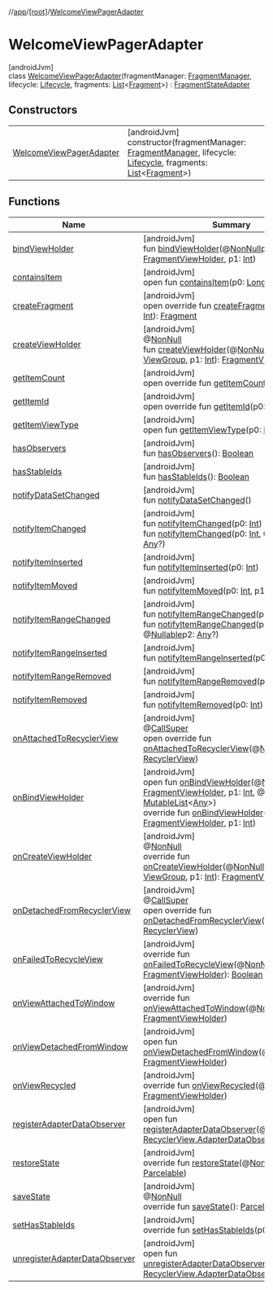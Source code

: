 //[app](../../../index.md)/[[root]](../index.md)/[WelcomeViewPagerAdapter](index.md)

# WelcomeViewPagerAdapter

[androidJvm]\
class [WelcomeViewPagerAdapter](index.md)(fragmentManager: [FragmentManager](https://developer.android.com/reference/kotlin/androidx/fragment/app/FragmentManager.html), lifecycle: [Lifecycle](https://developer.android.com/reference/kotlin/androidx/lifecycle/Lifecycle.html), fragments: [List](https://kotlinlang.org/api/latest/jvm/stdlib/kotlin.collections/-list/index.html)&lt;[Fragment](https://developer.android.com/reference/kotlin/androidx/fragment/app/Fragment.html)&gt;) : [FragmentStateAdapter](https://developer.android.com/reference/kotlin/androidx/viewpager2/adapter/FragmentStateAdapter.html)

## Constructors

| | |
|---|---|
| [WelcomeViewPagerAdapter](-welcome-view-pager-adapter.md) | [androidJvm]<br>constructor(fragmentManager: [FragmentManager](https://developer.android.com/reference/kotlin/androidx/fragment/app/FragmentManager.html), lifecycle: [Lifecycle](https://developer.android.com/reference/kotlin/androidx/lifecycle/Lifecycle.html), fragments: [List](https://kotlinlang.org/api/latest/jvm/stdlib/kotlin.collections/-list/index.html)&lt;[Fragment](https://developer.android.com/reference/kotlin/androidx/fragment/app/Fragment.html)&gt;) |

## Functions

| Name | Summary |
|---|---|
| [bindViewHolder](index.md#211697127%2FFunctions%2F510797961) | [androidJvm]<br>fun [bindViewHolder](index.md#211697127%2FFunctions%2F510797961)(@[NonNull](https://developer.android.com/reference/kotlin/androidx/annotation/NonNull.html)p0: [FragmentViewHolder](https://developer.android.com/reference/kotlin/androidx/viewpager2/adapter/FragmentViewHolder.html), p1: [Int](https://kotlinlang.org/api/latest/jvm/stdlib/kotlin/-int/index.html)) |
| [containsItem](index.md#1599289082%2FFunctions%2F510797961) | [androidJvm]<br>open fun [containsItem](index.md#1599289082%2FFunctions%2F510797961)(p0: [Long](https://kotlinlang.org/api/latest/jvm/stdlib/kotlin/-long/index.html)): [Boolean](https://kotlinlang.org/api/latest/jvm/stdlib/kotlin/-boolean/index.html) |
| [createFragment](create-fragment.md) | [androidJvm]<br>open override fun [createFragment](create-fragment.md)(position: [Int](https://kotlinlang.org/api/latest/jvm/stdlib/kotlin/-int/index.html)): [Fragment](https://developer.android.com/reference/kotlin/androidx/fragment/app/Fragment.html) |
| [createViewHolder](index.md#1423244545%2FFunctions%2F510797961) | [androidJvm]<br>@[NonNull](https://developer.android.com/reference/kotlin/androidx/annotation/NonNull.html)<br>fun [createViewHolder](index.md#1423244545%2FFunctions%2F510797961)(@[NonNull](https://developer.android.com/reference/kotlin/androidx/annotation/NonNull.html)p0: [ViewGroup](https://developer.android.com/reference/kotlin/android/view/ViewGroup.html), p1: [Int](https://kotlinlang.org/api/latest/jvm/stdlib/kotlin/-int/index.html)): [FragmentViewHolder](https://developer.android.com/reference/kotlin/androidx/viewpager2/adapter/FragmentViewHolder.html) |
| [getItemCount](get-item-count.md) | [androidJvm]<br>open override fun [getItemCount](get-item-count.md)(): [Int](https://kotlinlang.org/api/latest/jvm/stdlib/kotlin/-int/index.html) |
| [getItemId](index.md#1075333347%2FFunctions%2F510797961) | [androidJvm]<br>open override fun [getItemId](index.md#1075333347%2FFunctions%2F510797961)(p0: [Int](https://kotlinlang.org/api/latest/jvm/stdlib/kotlin/-int/index.html)): [Long](https://kotlinlang.org/api/latest/jvm/stdlib/kotlin/-long/index.html) |
| [getItemViewType](index.md#714126295%2FFunctions%2F510797961) | [androidJvm]<br>open fun [getItemViewType](index.md#714126295%2FFunctions%2F510797961)(p0: [Int](https://kotlinlang.org/api/latest/jvm/stdlib/kotlin/-int/index.html)): [Int](https://kotlinlang.org/api/latest/jvm/stdlib/kotlin/-int/index.html) |
| [hasObservers](index.md#1092162006%2FFunctions%2F510797961) | [androidJvm]<br>fun [hasObservers](index.md#1092162006%2FFunctions%2F510797961)(): [Boolean](https://kotlinlang.org/api/latest/jvm/stdlib/kotlin/-boolean/index.html) |
| [hasStableIds](index.md#16685238%2FFunctions%2F510797961) | [androidJvm]<br>fun [hasStableIds](index.md#16685238%2FFunctions%2F510797961)(): [Boolean](https://kotlinlang.org/api/latest/jvm/stdlib/kotlin/-boolean/index.html) |
| [notifyDataSetChanged](index.md#-1095556076%2FFunctions%2F510797961) | [androidJvm]<br>fun [notifyDataSetChanged](index.md#-1095556076%2FFunctions%2F510797961)() |
| [notifyItemChanged](index.md#-1721030169%2FFunctions%2F510797961) | [androidJvm]<br>fun [notifyItemChanged](index.md#-1721030169%2FFunctions%2F510797961)(p0: [Int](https://kotlinlang.org/api/latest/jvm/stdlib/kotlin/-int/index.html))<br>fun [notifyItemChanged](index.md#748267402%2FFunctions%2F510797961)(p0: [Int](https://kotlinlang.org/api/latest/jvm/stdlib/kotlin/-int/index.html), @[Nullable](https://developer.android.com/reference/kotlin/androidx/annotation/Nullable.html)p1: [Any](https://kotlinlang.org/api/latest/jvm/stdlib/kotlin/-any/index.html)?) |
| [notifyItemInserted](index.md#2137269507%2FFunctions%2F510797961) | [androidJvm]<br>fun [notifyItemInserted](index.md#2137269507%2FFunctions%2F510797961)(p0: [Int](https://kotlinlang.org/api/latest/jvm/stdlib/kotlin/-int/index.html)) |
| [notifyItemMoved](index.md#-1694317867%2FFunctions%2F510797961) | [androidJvm]<br>fun [notifyItemMoved](index.md#-1694317867%2FFunctions%2F510797961)(p0: [Int](https://kotlinlang.org/api/latest/jvm/stdlib/kotlin/-int/index.html), p1: [Int](https://kotlinlang.org/api/latest/jvm/stdlib/kotlin/-int/index.html)) |
| [notifyItemRangeChanged](index.md#1769183193%2FFunctions%2F510797961) | [androidJvm]<br>fun [notifyItemRangeChanged](index.md#1769183193%2FFunctions%2F510797961)(p0: [Int](https://kotlinlang.org/api/latest/jvm/stdlib/kotlin/-int/index.html), p1: [Int](https://kotlinlang.org/api/latest/jvm/stdlib/kotlin/-int/index.html))<br>fun [notifyItemRangeChanged](index.md#1916975740%2FFunctions%2F510797961)(p0: [Int](https://kotlinlang.org/api/latest/jvm/stdlib/kotlin/-int/index.html), p1: [Int](https://kotlinlang.org/api/latest/jvm/stdlib/kotlin/-int/index.html), @[Nullable](https://developer.android.com/reference/kotlin/androidx/annotation/Nullable.html)p2: [Any](https://kotlinlang.org/api/latest/jvm/stdlib/kotlin/-any/index.html)?) |
| [notifyItemRangeInserted](index.md#-2104748521%2FFunctions%2F510797961) | [androidJvm]<br>fun [notifyItemRangeInserted](index.md#-2104748521%2FFunctions%2F510797961)(p0: [Int](https://kotlinlang.org/api/latest/jvm/stdlib/kotlin/-int/index.html), p1: [Int](https://kotlinlang.org/api/latest/jvm/stdlib/kotlin/-int/index.html)) |
| [notifyItemRangeRemoved](index.md#999899269%2FFunctions%2F510797961) | [androidJvm]<br>fun [notifyItemRangeRemoved](index.md#999899269%2FFunctions%2F510797961)(p0: [Int](https://kotlinlang.org/api/latest/jvm/stdlib/kotlin/-int/index.html), p1: [Int](https://kotlinlang.org/api/latest/jvm/stdlib/kotlin/-int/index.html)) |
| [notifyItemRemoved](index.md#-189254469%2FFunctions%2F510797961) | [androidJvm]<br>fun [notifyItemRemoved](index.md#-189254469%2FFunctions%2F510797961)(p0: [Int](https://kotlinlang.org/api/latest/jvm/stdlib/kotlin/-int/index.html)) |
| [onAttachedToRecyclerView](index.md#820471114%2FFunctions%2F510797961) | [androidJvm]<br>@[CallSuper](https://developer.android.com/reference/kotlin/androidx/annotation/CallSuper.html)<br>open override fun [onAttachedToRecyclerView](index.md#820471114%2FFunctions%2F510797961)(@[NonNull](https://developer.android.com/reference/kotlin/androidx/annotation/NonNull.html)p0: [RecyclerView](https://developer.android.com/reference/kotlin/androidx/recyclerview/widget/RecyclerView.html)) |
| [onBindViewHolder](index.md#2009914520%2FFunctions%2F510797961) | [androidJvm]<br>open fun [onBindViewHolder](index.md#2009914520%2FFunctions%2F510797961)(@[NonNull](https://developer.android.com/reference/kotlin/androidx/annotation/NonNull.html)p0: [FragmentViewHolder](https://developer.android.com/reference/kotlin/androidx/viewpager2/adapter/FragmentViewHolder.html), p1: [Int](https://kotlinlang.org/api/latest/jvm/stdlib/kotlin/-int/index.html), @[NonNull](https://developer.android.com/reference/kotlin/androidx/annotation/NonNull.html)p2: [MutableList](https://kotlinlang.org/api/latest/jvm/stdlib/kotlin.collections/-mutable-list/index.html)&lt;[Any](https://kotlinlang.org/api/latest/jvm/stdlib/kotlin/-any/index.html)&gt;)<br>override fun [onBindViewHolder](index.md#-547673906%2FFunctions%2F510797961)(@[NonNull](https://developer.android.com/reference/kotlin/androidx/annotation/NonNull.html)p0: [FragmentViewHolder](https://developer.android.com/reference/kotlin/androidx/viewpager2/adapter/FragmentViewHolder.html), p1: [Int](https://kotlinlang.org/api/latest/jvm/stdlib/kotlin/-int/index.html)) |
| [onCreateViewHolder](index.md#-1690497240%2FFunctions%2F510797961) | [androidJvm]<br>@[NonNull](https://developer.android.com/reference/kotlin/androidx/annotation/NonNull.html)<br>override fun [onCreateViewHolder](index.md#-1690497240%2FFunctions%2F510797961)(@[NonNull](https://developer.android.com/reference/kotlin/androidx/annotation/NonNull.html)p0: [ViewGroup](https://developer.android.com/reference/kotlin/android/view/ViewGroup.html), p1: [Int](https://kotlinlang.org/api/latest/jvm/stdlib/kotlin/-int/index.html)): [FragmentViewHolder](https://developer.android.com/reference/kotlin/androidx/viewpager2/adapter/FragmentViewHolder.html) |
| [onDetachedFromRecyclerView](index.md#-2036803897%2FFunctions%2F510797961) | [androidJvm]<br>@[CallSuper](https://developer.android.com/reference/kotlin/androidx/annotation/CallSuper.html)<br>open override fun [onDetachedFromRecyclerView](index.md#-2036803897%2FFunctions%2F510797961)(@[NonNull](https://developer.android.com/reference/kotlin/androidx/annotation/NonNull.html)p0: [RecyclerView](https://developer.android.com/reference/kotlin/androidx/recyclerview/widget/RecyclerView.html)) |
| [onFailedToRecycleView](index.md#491374483%2FFunctions%2F510797961) | [androidJvm]<br>override fun [onFailedToRecycleView](index.md#491374483%2FFunctions%2F510797961)(@[NonNull](https://developer.android.com/reference/kotlin/androidx/annotation/NonNull.html)p0: [FragmentViewHolder](https://developer.android.com/reference/kotlin/androidx/viewpager2/adapter/FragmentViewHolder.html)): [Boolean](https://kotlinlang.org/api/latest/jvm/stdlib/kotlin/-boolean/index.html) |
| [onViewAttachedToWindow](index.md#-494770519%2FFunctions%2F510797961) | [androidJvm]<br>override fun [onViewAttachedToWindow](index.md#-494770519%2FFunctions%2F510797961)(@[NonNull](https://developer.android.com/reference/kotlin/androidx/annotation/NonNull.html)p0: [FragmentViewHolder](https://developer.android.com/reference/kotlin/androidx/viewpager2/adapter/FragmentViewHolder.html)) |
| [onViewDetachedFromWindow](index.md#-1285610572%2FFunctions%2F510797961) | [androidJvm]<br>open fun [onViewDetachedFromWindow](index.md#-1285610572%2FFunctions%2F510797961)(@[NonNull](https://developer.android.com/reference/kotlin/androidx/annotation/NonNull.html)p0: [FragmentViewHolder](https://developer.android.com/reference/kotlin/androidx/viewpager2/adapter/FragmentViewHolder.html)) |
| [onViewRecycled](index.md#596428871%2FFunctions%2F510797961) | [androidJvm]<br>override fun [onViewRecycled](index.md#596428871%2FFunctions%2F510797961)(@[NonNull](https://developer.android.com/reference/kotlin/androidx/annotation/NonNull.html)p0: [FragmentViewHolder](https://developer.android.com/reference/kotlin/androidx/viewpager2/adapter/FragmentViewHolder.html)) |
| [registerAdapterDataObserver](index.md#-149943229%2FFunctions%2F510797961) | [androidJvm]<br>open fun [registerAdapterDataObserver](index.md#-149943229%2FFunctions%2F510797961)(@[NonNull](https://developer.android.com/reference/kotlin/androidx/annotation/NonNull.html)p0: [RecyclerView.AdapterDataObserver](https://developer.android.com/reference/kotlin/androidx/recyclerview/widget/RecyclerView.AdapterDataObserver.html)) |
| [restoreState](index.md#-467738810%2FFunctions%2F510797961) | [androidJvm]<br>override fun [restoreState](index.md#-467738810%2FFunctions%2F510797961)(@[NonNull](https://developer.android.com/reference/kotlin/androidx/annotation/NonNull.html)p0: [Parcelable](https://developer.android.com/reference/kotlin/android/os/Parcelable.html)) |
| [saveState](index.md#-1189713675%2FFunctions%2F510797961) | [androidJvm]<br>@[NonNull](https://developer.android.com/reference/kotlin/androidx/annotation/NonNull.html)<br>override fun [saveState](index.md#-1189713675%2FFunctions%2F510797961)(): [Parcelable](https://developer.android.com/reference/kotlin/android/os/Parcelable.html) |
| [setHasStableIds](index.md#-1207888663%2FFunctions%2F510797961) | [androidJvm]<br>override fun [setHasStableIds](index.md#-1207888663%2FFunctions%2F510797961)(p0: [Boolean](https://kotlinlang.org/api/latest/jvm/stdlib/kotlin/-boolean/index.html)) |
| [unregisterAdapterDataObserver](index.md#607934410%2FFunctions%2F510797961) | [androidJvm]<br>open fun [unregisterAdapterDataObserver](index.md#607934410%2FFunctions%2F510797961)(@[NonNull](https://developer.android.com/reference/kotlin/androidx/annotation/NonNull.html)p0: [RecyclerView.AdapterDataObserver](https://developer.android.com/reference/kotlin/androidx/recyclerview/widget/RecyclerView.AdapterDataObserver.html)) |
